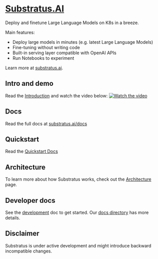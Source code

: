 # [Substratus.AI](https://www.substratus.ai)

Deploy and finetune Large Language Models on K8s in a breeze.

Main features:
* Deploy large models in minutes  (e.g. latest Large Language Models)
* Fine-tuning without writing code
* Built-in serving layer compatible with OpenAI APIs
* Run Notebooks to experiment

Learn more at [substratus.ai](https://www.substratus.ai).

## Intro and demo

Read the [Introduction](https://www.substratus.ai/docs/introduction) and
watch the video below:
[![Watch the video](https://img.youtube.com/vi/CLyXKJHIQ6A/hq2.jpg)](https://youtu.be/CLyXKJHIQ6A)

## Docs

Read the full docs at [substratus.ai/docs](https://www.substratus.ai/docs)

## Quickstart

Read the [Quickstart Docs](https://www.substratus.ai/docs/quickstart)

## Architecture

To learn more about how Substratus works, check out the [Architecture](https://www.substratus.ai/docs/architecture) page.

## Developer docs

See the [development](docs/development.md) doc to get started. Our [docs directory](docs/) has more details.

## Disclaimer

Substratus is under active development and might introduce backward incompatible changes.